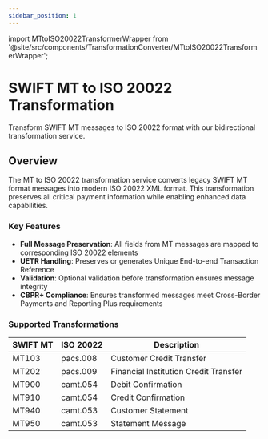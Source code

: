 ```yaml
---
sidebar_position: 1
---
```


import MTtoISO20022TransformerWrapper from '@site/src/components/TransformationConverter/MTtoISO20022TransformerWrapper';

# SWIFT MT to ISO 20022 Transformation

Transform SWIFT MT messages to ISO 20022 format with our bidirectional transformation service.

<MTtoISO20022TransformerWrapper />

## Overview

The MT to ISO 20022 transformation service converts legacy SWIFT MT format messages into modern ISO 20022 XML format. This transformation preserves all critical payment information while enabling enhanced data capabilities.

### Key Features

- **Full Message Preservation**: All fields from MT messages are mapped to corresponding ISO 20022 elements
- **UETR Handling**: Preserves or generates Unique End-to-end Transaction Reference
- **Validation**: Optional validation before transformation ensures message integrity
- **CBPR+ Compliance**: Ensures transformed messages meet Cross-Border Payments and Reporting Plus requirements

### Supported Transformations

| SWIFT MT | ISO 20022 | Description |
|----------|-----------|-------------|
| MT103 | pacs.008 | Customer Credit Transfer |
| MT202 | pacs.009 | Financial Institution Credit Transfer |
| MT900 | camt.054 | Debit Confirmation |
| MT910 | camt.054 | Credit Confirmation |
| MT940 | camt.053 | Customer Statement |
| MT950 | camt.053 | Statement Message |